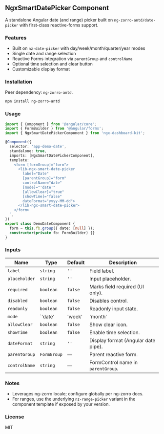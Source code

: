 ## NgxSmartDatePicker Component

A standalone Angular date (and range) picker built on `ng-zorro-antd/date-picker` with first-class reactive-forms support.

### Features

- Built on `nz-date-picker` with day/week/month/quarter/year modes
- Single date and range selection
- Reactive Forms integration via `parentGroup` and `controlName`
- Optional time selection and clear button
- Customizable display format

### Installation

Peer dependency: `ng-zorro-antd`.

```bash
npm install ng-zorro-antd
```

### Usage

```ts
import { Component } from '@angular/core';
import { FormBuilder } from '@angular/forms';
import { NgxSmartDatePickerComponent } from 'ngx-dashboard-kit';

@Component({
  selector: 'app-demo-date',
  standalone: true,
  imports: [NgxSmartDatePickerComponent],
  template: `
    <form [formGroup]="form">
      <lib-ngx-smart-date-picker
        label="Date"
        [parentGroup]="form"
        controlName="date"
        [mode]="'date'"
        [allowClear]="true"
        [showTime]="false"
        dateFormat="yyyy-MM-dd">
      </lib-ngx-smart-date-picker>
    </form>
  `,
})
export class DemoDateComponent {
  form = this.fb.group({ date: [null] });
  constructor(private fb: FormBuilder) {}
}
```

### Inputs

| Name | Type | Default | Description |
|------|------|---------|-------------|
| `label` | `string` | `''` | Field label. |
| `placeholder` | `string` | `''` | Input placeholder. |
| `required` | `boolean` | `false` | Marks field required (UI only). |
| `disabled` | `boolean` | `false` | Disables control. |
| `readonly` | `boolean` | `false` | Readonly input state. |
| `mode` | `'date'|'week'|'month'|'quarter'|'year'` | `'date'` | Picker mode. |
| `allowClear` | `boolean` | `false` | Show clear icon. |
| `showTime` | `boolean` | `false` | Enable time selection. |
| `dateFormat` | `string` | `''` | Display format (Angular date pipe). |
| `parentGroup` | `FormGroup` | — | Parent reactive form. |
| `controlName` | `string` | — | FormControl name in `parentGroup`. |

### Notes

- Leverages ng-zorro locale; configure globally per ng-zorro docs.
- For ranges, use the underlying `nz-range-picker` variant in the component template if exposed by your version.

### License

MIT



